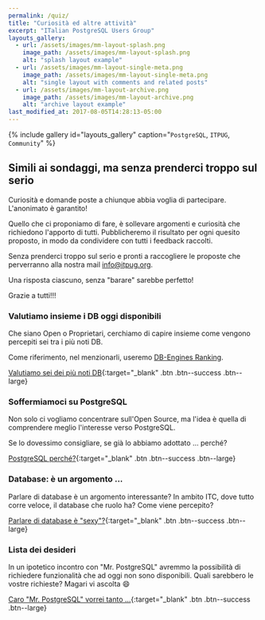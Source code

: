 ```yaml
---
permalink: /quiz/
title: "Curiosità ed altre attività"
excerpt: "ITalian PostgreSQL Users Group"
layouts_gallery:
  - url: /assets/images/mm-layout-splash.png
    image_path: /assets/images/mm-layout-splash.png
    alt: "splash layout example"
  - url: /assets/images/mm-layout-single-meta.png
    image_path: /assets/images/mm-layout-single-meta.png
    alt: "single layout with comments and related posts"
  - url: /assets/images/mm-layout-archive.png
    image_path: /assets/images/mm-layout-archive.png
    alt: "archive layout example"
last_modified_at: 2017-08-05T14:28:13-05:00
---
```


{% include gallery id="layouts_gallery" caption="`PostgreSQL`, `ITPUG`, `Community`" %}

## Simili ai sondaggi, ma senza prenderci troppo sul serio

Curiosità e domande poste a chiunque abbia voglia di partecipare. L'anonimato è garantito!

Quello che ci proponiamo di fare, è sollevare argomenti e curiosità che richiedono l'apporto di tutti. Pubblicheremo il risultato per ogni quesito proposto, in modo da condividere con tutti i feedback raccolti.

Senza prenderci troppo sul serio e pronti a raccogliere le proposte che perverranno alla nostra mail [info@itpug.org](mailto:info@itpug.org).

Una risposta ciascuno, senza "barare" sarebbe perfetto!

Grazie a tutti!!!

### Valutiamo insieme i DB oggi disponibili

Che siano Open o Proprietari, cerchiamo di capire insieme come vengono percepiti sei tra i più noti DB.

Come riferimento, nel menzionarli, useremo [DB-Engines Ranking](https://db-engines.com/en/ranking).

[Valutiamo sei dei più noti DB](https://docs.google.com/forms/d/e/1FAIpQLScb0NZXLxAnZrM4HqBaln8m0MgjxOMPjVJ7iKQLxA3m6K_ibA/viewform){:target="_blank" .btn .btn--success .btn--large}

### Soffermiamoci su PostgreSQL

Non solo ci vogliamo concentrare sull'Open Source, ma l'idea è quella di comprendere meglio l'interesse verso PostgreSQL.

Se lo dovessimo consigliare, se già lo abbiamo adottato ... perché?

[PostgreSQL perché?](https://docs.google.com/forms/d/e/1FAIpQLSeUw0y4iqUDYmyJfV2VrUqShNNNLfO6c2Ptg68cuwhypLJYhg/viewform){:target="_blank" .btn .btn--success .btn--large}

### Database: è un argomento ...

Parlare di database è un argomento interessante? In ambito ITC, dove tutto corre veloce, il database che ruolo ha? Come viene percepito?

[Parlare di database è "sexy"?](https://docs.google.com/forms/d/e/1FAIpQLSd2YdHaK7fKatW5mqPL-GkAwaWRPaRFSGNjGzJw47mGMV7_6A/viewform){:target="_blank" .btn .btn--success .btn--large}

### Lista dei desideri

In un ipotetico incontro con "Mr. PostgreSQL" avremmo la possibilità di richiedere funzionalità che ad oggi non sono disponibili. Quali sarebbero le vostre richieste? Magari vi ascolta :smile: 

[Caro "Mr. PostgreSQL" vorrei tanto ...](https://docs.google.com/forms/d/e/1FAIpQLScErTAKHgK-jMI4RmY7Fp5jAKOsCMBBcxpdBALoqAqRDvDKug/viewform){:target="_blank" .btn .btn--success .btn--large}
